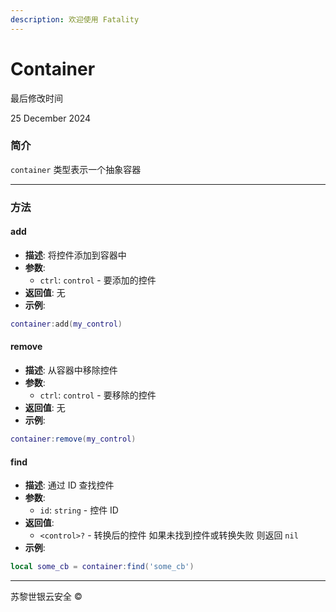 ```yaml
---
description: 欢迎使用 Fatality
---
```


# Container

最后修改时间

25 December 2024

### 简介

`container` 类型表示一个抽象容器

***

### 方法

#### add

* **描述**: 将控件添加到容器中
* **参数**:
  * `ctrl`: `control` - 要添加的控件
* **返回值**: 无
* **示例**:

```lua
container:add(my_control)
```

#### remove

* **描述**: 从容器中移除控件
* **参数**:
  * `ctrl`: `control` - 要移除的控件
* **返回值**: 无
* **示例**:

```lua
container:remove(my_control)
```

#### find

* **描述**: 通过 ID 查找控件
* **参数**:
  * `id`: `string` - 控件 ID
* **返回值**:
  * `<control>?` - 转换后的控件 如果未找到控件或转换失败 则返回 `nil`
* **示例**:

```lua
local some_cb = container:find('some_cb')
```

***

苏黎世银云安全 ©
